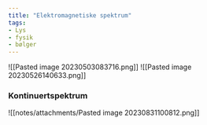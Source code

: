 ```yaml
---
title: "Elektromagnetiske spektrum"
tags: 
- Lys
- fysik
- bølger
---
```


![[Pasted image 20230503083716.png]]
![[Pasted image 20230526140633.png]]
### Kontinuertspektrum
![[notes/attachments/Pasted image 20230831100812.png]]

